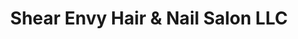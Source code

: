 ---
title: "Shear Envy Hair & Nail Salon LLC"
url: /kaukauna/shear-envy-hair-und-nail-salon-llc/
shop: Kosmetik
---